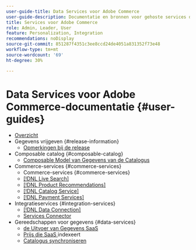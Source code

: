 ```yaml
---
user-guide-title: Data Services voor Adobe Commerce
user-guide-description: Documentatie en bronnen voor gehoste services die uitgebreide mogelijkheden bieden voor Adobe Commerce en Magento Open Source.
title: Services voor Adobe Commerce
role: Admin, Leader, User
feature: Personalization, Integration
recommendations: noDisplay
source-git-commit: 851287f4351c3ee8ccd24de4051a831352f73e48
workflow-type: tm+mt
source-wordcount: '69'
ht-degree: 30%

---
```


# Data Services voor Adobe Commerce-documentatie {#user-guides}

- [Overzicht](home.md)
- Gegevens vrijgeven {#release-information}
   - [Opmerkingen bij de release](/help/landing/release-notes-all.md)
- Composable catalog {#composable-catalog}
   - [ Composable Model van Gegevens van de Catalogus ](https://experienceleague.adobe.com/docs/commerce-merchant-services/catalog-data-model/overview.html)
- Commerce-services {#commerce-services}
   - Commerce-services {#commerce-services}
   - [[!DNL Live Search]](https://experienceleague.adobe.com/docs/commerce-merchant-services/live-search/overview.html)
   - [[!DNL Product Recommendations]](https://experienceleague.adobe.com/docs/commerce-merchant-services/product-recommendations/guide-overview.html)
   - [[!DNL Catalog Service]](https://experienceleague.adobe.com/docs/commerce-merchant-services/catalog-service/guide-overview.html)
   - [[!DNL Payment Services]](https://experienceleague.adobe.com/docs/commerce-merchant-services/payment-services/guide-overview.html)
- Integratieservices {#integration-services}
   - [[!DNL Data Connection]](https://experienceleague.adobe.com/docs/commerce-merchant-services/data-connection/overview.html)
   - [Services Connector](/help/landing/saas.md)
- Gereedschappen voor gegevens {#data-services}
   - [ de Uitvoer van Gegevens SaaS ](https://experienceleague.adobe.com/docs/commerce-merchant-services/saas-data-export/overview.html)
   - [ Prijs die SaaS ](https://experienceleague.adobe.com/docs/commerce-merchant-services/price-indexer/price-indexing.html) indexeert
   - [Catalogus synchroniseren](/help/landing/catalog-sync.md)






